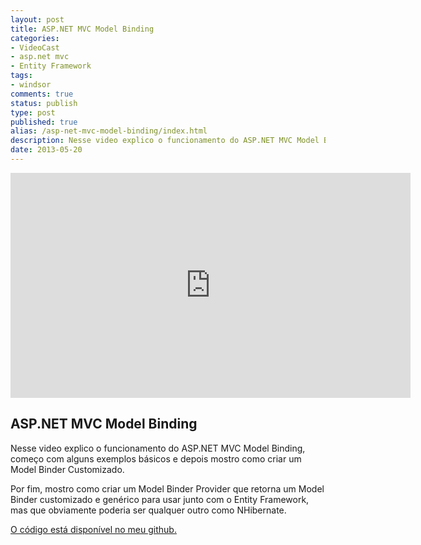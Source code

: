 ```yaml
---
layout: post
title: ASP.NET MVC Model Binding
categories:
- VideoCast
- asp.net mvc
- Entity Framework
tags:
- windsor
comments: true
status: publish
type: post
published: true
alias: /asp-net-mvc-model-binding/index.html
description: Nesse video explico o funcionamento do ASP.NET MVC Model Binding, começo com alguns exemplos básicos e depois mostro como criar um Model Binder Customizado.
date: 2013-05-20
---
```

<iframe src="http://www.youtube.com/embed/BjmRewB7tY4" frameborder="0" width="640" height="360"></iframe>
<h2>ASP.NET MVC Model Binding</h2>
Nesse video explico o funcionamento do ASP.NET MVC Model Binding, começo com alguns exemplos básicos e depois mostro como criar um Model Binder Customizado.

Por fim, mostro como criar um Model Binder Provider que retorna um Model Binder customizado e genérico para usar junto com o Entity Framework, mas que obviamente poderia ser qualquer outro como NHibernate.

<a href="https://github.com/vintem/ModelBindingDemo" target="_blank">O código está disponível no meu github.</a>
